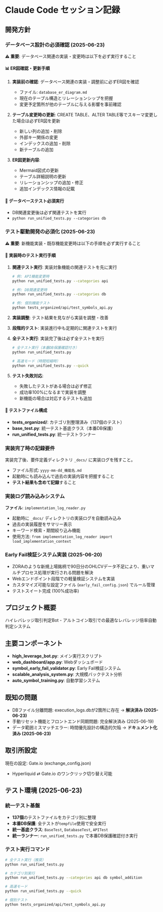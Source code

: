 # Claude Code セッション記録

## 開発方針

### データベース設計の必須確認 (2025-06-23)
**⚠️ 重要**: データベース関連の実装・変更時は以下を必ず実行すること

#### 📊 ER図確認・更新手順
1. **実装前の確認**: データベース関連の実装・調整前に必ずER図を確認
   - ファイル: `database_er_diagram.md`
   - 現在のテーブル構造とリレーションシップを把握
   - 変更予定箇所が他のテーブルに与える影響を事前確認

2. **テーブル変更時の更新**: CREATE TABLE、ALTER TABLE等でスキーマ変更した場合は必ずER図を更新
   - 新しい列の追加・削除
   - 外部キー関係の変更
   - インデックスの追加・削除
   - 新テーブルの追加

3. **ER図更新内容**:
   - Mermaid図式の更新
   - テーブル詳細説明の更新
   - リレーションシップの追加・修正
   - 追加インデックス情報の記載

#### 🧪 データベーステスト必須実行
- DB関連変更後は必ず関連テストを実行
- `python run_unified_tests.py --categories db`

### テスト駆動開発の必須化 (2025-06-23)
**⚠️ 重要**: 新機能実装・既存機能変更時は以下の手順を必ず実行すること

#### 🔄 実装時のテスト実行手順
1. **関連テスト実行**: 実装対象機能の関連テストを先に実行
   ```bash
   # 例: API機能変更時
   python run_unified_tests.py --categories api
   
   # 例: DB関連変更時  
   python run_unified_tests.py --categories db
   
   # 例: 個別機能テスト
   python tests_organized/api/test_symbols_api.py
   ```

2. **実装調整**: テスト結果を見ながら実装を調整・改善

3. **段階的テスト**: 実装進行中も定期的に関連テストを実行

4. **全テスト実行**: 実装完了後は必ず全テストを実行
   ```bash
   # 全テスト実行（本番DB保護確認付き）
   python run_unified_tests.py
   
   # 高速モード（時間短縮時）
   python run_unified_tests.py --quick
   ```

5. **テスト失敗対応**: 
   - 失敗したテストがある場合は必ず修正
   - 成功率100%になるまで実装を調整
   - 新機能の場合は対応するテストも追加

#### 🧪 テストファイル構成
- **tests_organized/**: カテゴリ別整理済み（137個のテスト）
- **base_test.py**: 統一テスト基底クラス（本番DB保護）
- **run_unified_tests.py**: 統一テストランナー

### 実装完了時の記録要件
実装完了後、要件定義ディレクトリ `_docs/` に実装ログを残すこと。
- ファイル形式: `yyyy-mm-dd_機能名.md`
- 起動時にも読み込んで過去の実装内容を把握すること
- **テスト結果も含めて記録**すること

### 実装ログ読み込みシステム
**ファイル**: `implementation_log_reader.py`
- 起動時に `_docs/` ディレクトリの実装ログを自動読み込み
- 過去の実装履歴をサマリー表示
- キーワード検索・期間絞り込み機能
- 使用方法: `from implementation_log_reader import load_implementation_context`

### Early Fail検証システム実装 (2025-06-20)
- ZORAのような新規上場銘柄で90日分のOHLCVデータ不足により、重いマルチプロセス処理が実行される問題を解決
- Webエンドポイント段階での軽量検証システムを実装
- カスタマイズ可能な設定ファイル (`early_fail_config.json`) でルール管理
- テストスイート完成 (100%成功率)

## プロジェクト概要
ハイレバレッジ取引判定Bot - アルトコイン取引での最適なレバレッジ倍率自動判定システム

## 主要コンポーネント
- **high_leverage_bot.py**: メイン実行スクリプト
- **web_dashboard/app.py**: Webダッシュボード
- **symbol_early_fail_validator.py**: Early Fail検証システム
- **scalable_analysis_system.py**: 大規模バックテスト分析
- **auto_symbol_training.py**: 自動学習システム

## 既知の問題
- DBファイル分離問題: execution_logs.dbが2箇所に存在 → **解決済み (2025-06-23)**
- 手動リセット機能とフロントエンド同期問題: 完全解決済み (2025-06-19)
- データ範囲ミスマッチエラー: 時間優先設計の構造的欠陥 → **ドキュメント化済み (2025-06-23)**

## 取引所設定
現在の設定: Gate.io (exchange_config.json)
- Hyperliquid ⇄ Gate.io のワンクリック切り替え可能

## テスト環境 (2025-06-23)
### 統一テスト基盤
- **137個**のテストファイルをカテゴリ別に整理
- **本番DB保護**: 全テストが`tempfile`使用で安全実行
- **統一基底クラス**: `BaseTest`, `DatabaseTest`, `APITest`
- **統一ランナー**: `run_unified_tests.py` で本番DB保護確認付き実行

### テスト実行コマンド
```bash
# 全テスト実行（推奨）
python run_unified_tests.py

# カテゴリ別実行
python run_unified_tests.py --categories api db symbol_addition

# 高速モード
python run_unified_tests.py --quick

# 個別テスト
python tests_organized/api/test_symbols_api.py
```